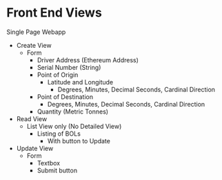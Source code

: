 # Front End Views

Single Page Webapp

- Create View
  - Form
    - Driver Address (Ethereum Address)
    - Serial Number (String)
    - Point of Origin
      - Latitude and Longitude
        - Degrees, Minutes, Decimal Seconds, Cardinal Direction
    - Point of Destination
        - Degrees, Minutes, Decimal Seconds, Cardinal Direction
    - Quantity (Metric Tonnes)
- Read View
  - List View only (No Detailed View)
    - Listing of BOLs
      - With button to Update
- Update View
  - Form
    - Textbox
    - Submit button
